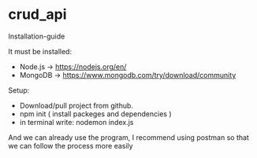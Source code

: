 # crud_api

Installation-guide

It must be installed:

 - Node.js  -> https://nodejs.org/en/
 - MongoDB -> https://www.mongodb.com/try/download/community

Setup:

 - Download/pull project from github.
 - npm init ( install packeges and dependencies )
 - in terminal write: nodemon index.js 
 
 And we can already use the program, I recommend using postman so that we can follow the process more easily

